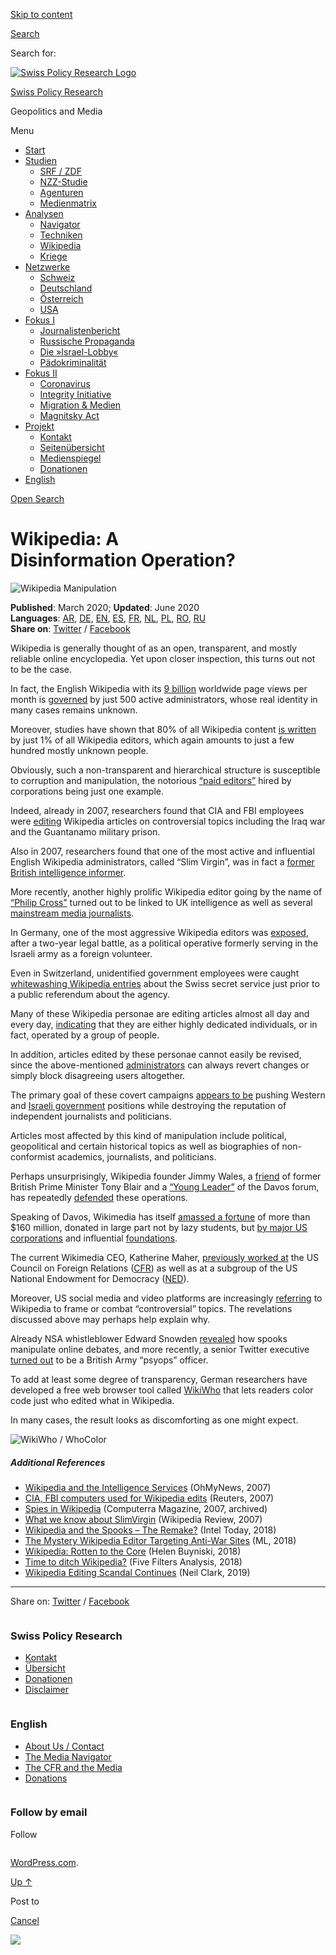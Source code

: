 [Skip to
content](#content)

[](https://swprs.org/)

<div class="cover">

</div>

[Search](#search-container)

<div id="search-container" class="header-search-block bg-graphite hidden">

<span class="screen-reader-text">Search for:</span>

</div>

<div class="header-inner section-inner">

[![Swiss Policy Research
Logo](https://swprs.files.wordpress.com/2020/05/swiss-policy-research-logo-300.png)](https://swprs.org/)

[Swiss Policy Research](https://swprs.org/)

Geopolitics and
    Media

</div>

<div class="navigation section no-padding bg-dark">

Menu

<div class="main-navigation">

  - <span id="menu-item-4374">[Start](https://swprs.org)</span>
  - <span id="menu-item-5941">[Studien](https://swprs.org/srf-propaganda-analyse/)</span>
      - <span id="menu-item-4361">[SRF /
        ZDF](https://swprs.org/srf-propaganda-analyse/)</span>
      - <span id="menu-item-4359">[NZZ-Studie](https://swprs.org/die-nzz-studie/)</span>
      - <span id="menu-item-4373">[Agenturen](https://swprs.org/der-propaganda-multiplikator/)</span>
      - <span id="menu-item-7978">[Medienmatrix](https://swprs.org/die-propaganda-matrix/)</span>
  - <span id="menu-item-9423">[Analysen](https://swprs.org/medien-navigator/)</span>
      - <span id="menu-item-9414">[Navigator](https://swprs.org/medien-navigator/)</span>
      - <span id="menu-item-8524">[Techniken](https://swprs.org/der-propaganda-schluessel/)</span>
      - <span id="menu-item-10908">[Wikipedia](https://swprs.org/propaganda-in-der-wikipedia/)</span>
      - <span id="menu-item-9920">[Kriege](https://swprs.org/logik-imperialer-kriege/)</span>
  - <span id="menu-item-4362">[Netzwerke](https://swprs.org/netzwerk-medien-schweiz/)</span>
      - <span id="menu-item-6283">[Schweiz](https://swprs.org/netzwerk-medien-schweiz/)</span>
      - <span id="menu-item-7215">[Deutschland](https://swprs.org/netzwerk-medien-deutschland/)</span>
      - <span id="menu-item-17401">[Österreich](https://swprs.org/medien-in-oesterreich/)</span>
      - <span id="menu-item-7216">[USA](https://swprs.org/das-american-empire-und-seine-medien/)</span>
  - <span id="menu-item-9228">[Fokus
    I](https://swprs.org/bericht-eines-journalisten/)</span>
      - <span id="menu-item-12119">[Journalistenbericht](https://swprs.org/bericht-eines-journalisten/)</span>
      - <span id="menu-item-12117">[Russische
        Propaganda](https://swprs.org/russische-propaganda/)</span>
      - <span id="menu-item-12118">[Die
        »Israel-Lobby«](https://swprs.org/die-israel-lobby-fakten-und-mythen/)</span>
      - <span id="menu-item-13505">[Pädokriminalität](https://swprs.org/geopolitik-und-paedokriminalitaet/)</span>
  - <span id="menu-item-17258">[Fokus
    II](https://swprs.org/migration-und-medien/)</span>
      - <span id="menu-item-32838">[Coronavirus](https://swprs.org/covid-19-hinweis-ii/)</span>
      - <span id="menu-item-12939">[Integrity
        Initiative](https://swprs.org/die-integrity-initiative/)</span>
      - <span id="menu-item-17290">[Migration &
        Medien](https://swprs.org/migration-und-medien/)</span>
      - <span id="menu-item-17291">[Magnitsky
        Act](https://swprs.org/der-fall-magnitsky/)</span>
  - <span id="menu-item-21964">[Projekt](https://swprs.org/kontakt/)</span>
      - <span id="menu-item-8525">[Kontakt](https://swprs.org/kontakt/)</span>
      - <span id="menu-item-10193">[Seitenübersicht](https://swprs.org/uebersicht/)</span>
      - <span id="menu-item-8637">[Medienspiegel](https://swprs.org/medienspiegel/)</span>
      - <span id="menu-item-33287">[Donationen](https://swprs.org/donationen/)</span>
  - <span id="menu-item-14415">[English](https://swprs.org/contact/)</span>

</div>

[Open Search](#)

</div>

<div class="wrapper section medium-padding">

<div class="section-inner clear" data-role="main">

<div id="content" class="content clear center">

# Wikipedia: A Disinformation Operation?

<div class="post-content clear">

![Wikipedia
Manipulation](https://swprs.files.wordpress.com/2019/02/wikipedia-prozess.jpg?w=736)

**Published**: March 2020; **Updated**: June 2020  
**Languages**:
[AR](https://swprs.files.wordpress.com/2020/03/wikipedia-disinformation-operation-arabic.pdf),
[DE](https://swprs.org/propaganda-in-der-wikipedia/),
[EN](https://swprs.org/wikipedia-disinformation-operation/),
[ES](https://swprs.files.wordpress.com/2020/03/wikipedia-disinformation-operation-spanish.pdf),
[FR](https://lumieresurgaia.com/wikipedia-une-operation-de-desinformation/),
[NL](https://swprs.files.wordpress.com/2020/03/wikipedia-disinformation-operation-dutch.pdf),
[PL](https://swprs.files.wordpress.com/2020/03/wikipedia-disinformation-operation-polish.pdf),
[RO](https://evz.ro/wikipedia-o-operatie-de-dezinformare-cine-se-ascunde-in-spatele-acestei-enciclopedii-online.html/2),
[RU](https://kiwibyrd.org/2020/03/20/20h33/)  
**Share on**:
[Twitter](https://twitter.com/intent/tweet?url=https://swprs.org/wikipedia-disinformation-operation/)
/
[Facebook](https://www.facebook.com/share.php?u=https://swprs.org/wikipedia-disinformation-operation/)

Wikipedia is generally thought of as an open, transparent, and mostly
reliable online encyclopedia. Yet upon closer inspection, this turns out
not to be the case.

In fact, the English Wikipedia with its [9
billion](https://stats.wikimedia.org/#/en.wikipedia.org) worldwide page
views per month is
[governed](https://en.wikipedia.org/wiki/Wikipedia:List_of_administrators)
by just 500 active administrators, whose real identity in many cases
remains unknown.

Moreover, studies have shown that 80% of all Wikipedia content [is
written](https://www.purdue.edu/newsroom/releases/2017/Q4/results-of-wikipedia-study-may-surprise.html)
by just 1% of all Wikipedia editors, which again amounts to just a few
hundred mostly unknown people.

Obviously, such a non-transparent and hierarchical structure is
susceptible to corruption and manipulation, the notorious [“paid
editors”](https://www.theatlantic.com/business/archive/2015/08/wikipedia-editors-for-pay/393926/)
hired by corporations being just one example.

Indeed, already in 2007, researchers found that CIA and FBI employees
were
[editing](https://www.reuters.com/article/us-security-wikipedia/cia-fbi-computers-used-for-wikipedia-edits-idUSN1642896020070816)
Wikipedia articles on controversial topics including the Iraq war and
the Guantanamo military prison.

Also in 2007, researchers found that one of the most active and
influential English Wikipedia administrators, called “Slim Virgin”, was
in fact a [former British intelligence
informer](https://web.archive.org/web/20200528235242/http://english.ohmynews.com/articleview/article_view.asp?menu=c10400&no=374006&rel_no=1).

More recently, another highly prolific Wikipedia editor going by the
name of [“Philip
Cross”](https://www.craigmurray.org.uk/archives/2018/05/the-philip-cross-affair/)
turned out to be linked to UK intelligence as well as several
[mainstream media
journalists](https://www.craigmurray.org.uk/archives/2018/05/the-philip-cross-msm-promotion-operation-part-3/).

In Germany, one of the most aggressive Wikipedia editors was
[exposed](https://swprs.org/ruling-wikipedia-trial/), after a two-year
legal battle, as a political operative formerly serving in the Israeli
army as a foreign volunteer.

Even in Switzerland, unidentified government employees were caught
[whitewashing Wikipedia
entries](https://www.heise.de/newsticker/meldung/Beamte-der-Schweizer-Bundesverwaltung-manipulieren-Wikipedia-Texte-3098396.html)
about the Swiss secret service just prior to a public referendum about
the agency.

Many of these Wikipedia personae are editing articles almost all day and
every day,
[indicating](https://sputniknews.com/analysis/201805161064505256-cross-galloway-wikipedia-obsession/)
that they are either highly dedicated individuals, or in fact, operated
by a group of people.

In addition, articles edited by these personae cannot easily be revised,
since the above-mentioned
[administrators](https://en.wikipedia.org/wiki/Wikipedia:Administrators)
can always revert changes or simply block disagreeing users altogether.

The primary goal of these covert campaigns [appears to
be](https://www.mintpressnews.com/phillip-cross-the-mystery-wikipedia-editor-targeting-anti-war-sites/250824/)
pushing Western and [Israeli
government](http://www.unz.com/article/how-israel-and-its-partisans-work-to-censor-the-internet/)
positions while destroying the reputation of independent journalists and
politicians.

Articles most affected by this kind of manipulation include political,
geopolitical and certain historical topics as well as biographies of
non-conformist academics, journalists, and politicians.

Perhaps unsurprisingly, Wikipedia founder Jimmy Wales, a
[friend](http://wikipediocracy.com/2015/06/01/how-jimmy-wales-rode-tony-blairs-coattails/)
of former British Prime Minister Tony Blair and a [“Young
Leader”](http://reports.weforum.org/the-forum-of-young-global-leaders-2014/ygl-stories/crowdsourced/)
of the Davos forum, has repeatedly
[defended](https://gosint.wordpress.com/2018/06/02/wikipedia-the-spooks-the-remake-update-philip-cross-identified/)
these operations.

Speaking of Davos, Wikimedia has itself [amassed a
fortune](https://en.wikipedia.org/wiki/Wikimedia_Foundation) of more
than $160 million, donated in large part not by lazy students, but [by
major US
corporations](https://wikimediafoundation.org/support/benefactors/) and
influential
[foundations](https://www.dailydot.com/business/wikipedia-conflict-editing-donation-benefactors/).

The current Wikimedia CEO, Katherine Maher, [previously worked
at](https://thegrayzone.com/2020/06/11/meet-wikipedias-ayn-rand-loving-founder-and-wikimedia-foundations-regime-change-operative-ceo/)
the US Council on Foreign Relations
([CFR](https://swprs.org/the-american-empire-and-its-media/)) as well as
at a subgroup of the US National Endowment for Democracy
([NED](https://swprs.org/organizations-funded-by-the-ned/)).

Moreover, US social media and video platforms are increasingly
[referring](https://www.theguardian.com/technology/2018/mar/13/youtube-wikipedia-flag-conspiracy-theory-videos)
to Wikipedia to frame or combat “controversial” topics. The revelations
discussed above may perhaps help explain why.

Already NSA whistleblower Edward Snowden
[revealed](https://www.theguardian.com/uk-news/2014/jul/14/gchq-tools-manipulate-online-information-leak)
how spooks manipulate online debates, and more recently, a senior
Twitter executive [turned
out](https://www.middleeasteye.net/news/twitter-executive-also-part-time-officer-uk-army-psychological-warfare-unit)
to be a British Army “psyops” officer.

To add at least some degree of transparency, German researchers have
developed a free web browser tool called
[WikiWho](https://f-squared.org/whovisual/) that lets readers color code
just who edited what in Wikipedia.

In many cases, the result looks as discomforting as one might expect.

![WikiWho /
WhoColor](https://swprs.files.wordpress.com/2020/03/wikiwho-war-on-terror.png?w=736)

##### **Additional References**

  - [Wikipedia and the Intelligence
    Services](https://web.archive.org/web/20200528235242/http://english.ohmynews.com/articleview/article_view.asp?menu=c10400&no=374006&rel_no=1)
    (OhMyNews, 2007)
  - [CIA, FBI computers used for Wikipedia
    edits](https://www.reuters.com/article/us-security-wikipedia/cia-fbi-computers-used-for-wikipedia-edits-idUSN1642896020070816)
    (Reuters, 2007)
  - [Spies in Wikipedia](https://archive.is/HtCeY) (Computerra Magazine,
    2007, archived)
  - [What we know about
    SlimVirgin](http://wikipediareview.com/index.php?showtopic=11180)
    (Wikipedia Review, 2007)
  - [Wikipedia and the Spooks – The
    Remake?](https://gosint.wordpress.com/2018/06/02/wikipedia-the-spooks-the-remake-update-philip-cross-identified/)
    (Intel Today, 2018)
  - [The Mystery Wikipedia Editor Targeting Anti-War
    Sites](https://www.mintpressnews.com/phillip-cross-the-mystery-wikipedia-editor-targeting-anti-war-sites/250824/)
    (ML, 2018)
  - [Wikipedia: Rotten to the
    Core](https://web.archive.org/web/20191030100836/https://medium.com/@helen.buyniski/wikipedia-rotten-to-the-core-dcc435781c45)
    (Helen Buyniski, 2018)
  - [Time to ditch Wikipedia?](https://wikipedia.fivefilters.org/) (Five
    Filters Analysis, 2018)
  - [Wikipedia Editing Scandal
    Continues](https://sputniknews.com/columnists/201910131077038943-andrew-philip-cross-wikipedia-editing-scandal-continues-but-for-how-much-longer/)
    (Neil Clark, 2019)

-----

Share on:
[Twitter](https://twitter.com/intent/tweet?url=https://swprs.org/wikipedia-disinformation-operation/)
/
[Facebook](https://www.facebook.com/share.php?u=https://swprs.org/wikipedia-disinformation-operation/)

</div>

</div>

</div>

</div>

<div id="footer" class="footer bg-graphite">

<div class="section-inner row clear" data-role="complementary">

<div class="column column-1 one-third medium-padding">

<div class="widgets">

<div id="nav_menu-3" class="widget widget_nav_menu">

<div class="widget-content clear">

### Swiss Policy Research

<div class="menu-allgemein-container">

  - <span id="menu-item-251">[Kontakt](https://swprs.org/kontakt/)</span>
  - <span id="menu-item-33090">[Übersicht](https://swprs.org/uebersicht/)</span>
  - <span id="menu-item-33286">[Donationen](https://swprs.org/donationen/)</span>
  - <span id="menu-item-15372">[Disclaimer](https://swprs.org/disclaimer/)</span>

</div>

</div>

</div>

</div>

</div>

<div class="column column-2 one-third medium-padding">

<div class="widgets">

<div id="nav_menu-4" class="widget widget_nav_menu">

<div class="widget-content clear">

### English

<div class="menu-english-container">

  - <span id="menu-item-20017">[About Us /
    Contact](https://swprs.org/contact/)</span>
  - <span id="menu-item-20015">[The Media
    Navigator](https://swprs.org/media-navigator/)</span>
  - <span id="menu-item-20016">[The CFR and the
    Media](https://swprs.org/the-american-empire-and-its-media/)</span>
  - <span id="menu-item-33285">[Donations](https://swprs.org/donations/)</span>

</div>

</div>

</div>

</div>

</div>

<div class="column column-3 one-third medium-padding">

<div class="widgets">

<div id="blog_subscription-4" class="widget widget_blog_subscription jetpack_subscription_widget">

<div class="widget-content clear">

### Follow by email

Follow

</div>

</div>

</div>

</div>

</div>

</div>

<div class="credits section bg-dark small-padding">

<div class="credits-inner section-inner clear">

[WordPress.com](https://wordpress.com/?ref=footer_custom_com).

[Up ↑](# "To the top")

</div>

</div>

<div style="display:none">

</div>

<div id="carousel-reblog-box">

Post to

<div class="submit">

<span class="canceltext">[Cancel](#)</span>

</div>

<div class="arrow">

</div>

</div>

![](https://pixel.wp.com/b.gif?v=noscript)
